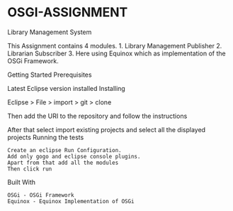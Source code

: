 # OSGI-ASSIGNMENT
Library Management System 

This Assignment contains 4 modules. 
      1. Library Management Publisher
      2. Librarian Subscriber
      3. 
Here using Equinox which as implementation of the OSGi Framework.

Getting Started
Prerequisites

Latest Eclipse version installed
Installing

Eclipse > File > import > git > clone

Then add the URI to the repository and follow the instructions

After that select import existing projects and select all the displayed projects
Running the tests

    Create an eclipse Run Configuration.
    Add only gogo and eclipse console plugins.
    Apart from that add all the modules
    Then click run

Built With

    OSGi - OSGi Framework
    Equinox - Equinox Implementation of OSGi

